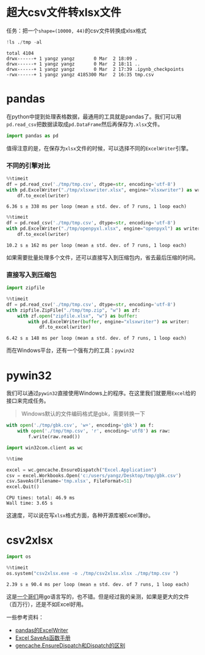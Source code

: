# 超大csv文件转xlsx文件
任务：把一个`shape=(10000, 44)`的csv文件转换成xlsx格式


```python
!ls ./tmp -al
```

    total 4104
    drwx------+ 1 yangz yangz       0 Mar  2 18:09 .
    drwx------+ 1 yangz yangz       0 Mar  2 18:11 ..
    drwx------+ 1 yangz yangz       0 Mar  2 17:39 .ipynb_checkpoints
    -rwx------+ 1 yangz yangz 4185300 Mar  2 16:35 tmp.csv
    

# pandas
在python中提到处理表格数据，最通用的工具就是pandas了。我们可以用`pd.read_csv`把数据读取成`pd.DataFrame`然后再保存为`.xlsx`文件。


```python
import pandas as pd
```

值得注意的是，在保存为`xlsx`文件的时候，可以选择不同的`ExcelWriter`引擎。
### 不同的引擎对比


```python
%%timeit
df = pd.read_csv('./tmp/tmp.csv', dtype=str, encoding='utf-8')
with pd.ExcelWriter("./tmp/xlsxwriter.xlsx", engine="xlsxwriter") as writer:
    df.to_excel(writer)
```

    6.36 s ± 338 ms per loop (mean ± std. dev. of 7 runs, 1 loop each)
    


```python
%%timeit
df = pd.read_csv('./tmp/tmp.csv', dtype=str, encoding='utf-8')
with pd.ExcelWriter("./tmp/openpyxl.xlsx", engine="openpyxl") as writer:
    df.to_excel(writer)
```

    10.2 s ± 162 ms per loop (mean ± std. dev. of 7 runs, 1 loop each)
    

如果需要批量处理多个文件，还可以直接写入到压缩包内，省去最后压缩的时间。
### 直接写入到压缩包


```python
import zipfile
```


```python
%%timeit
df = pd.read_csv('./tmp/tmp.csv', dtype=str, encoding='utf-8')
with zipfile.ZipFile("./tmp/tmp.zip", "w") as zf:
    with zf.open("zipfile.xlsx", "w") as buffer:
        with pd.ExcelWriter(buffer, engine="xlsxwriter") as writer:
            df.to_excel(writer)
```

    6.42 s ± 148 ms per loop (mean ± std. dev. of 7 runs, 1 loop each)
    

而在Windows平台，还有一个强有力的工具：`pywin32`
# pywin32
我们可以通过`pywin32`直接使用Windows上的程序。在这里我们就要用`Excel`给的接口来完成任务。

> Windows默认的文件编码格式是gbk，需要转换一下


```python
with open('./tmp/gbk.csv', 'w+', encoding='gbk') as f:
    with open('./tmp/tmp.csv', 'r', encoding='utf8') as raw:
        f.write(raw.read())
```


```python
import win32com.client as wc
```


```python
%%time

excel = wc.gencache.EnsureDispatch("Excel.Application")
csv = excel.Workbooks.Open('c:/users/yangz/Desktop/tmp/gbk.csv')
csv.SaveAs(Filename='tmp.xlsx', FileFormat=51)
excel.Quit()
```

    CPU times: total: 46.9 ms
    Wall time: 3.65 s
    

这速度，可以说在写`xlsx`格式方面，各种开源库被Excel薄纱。

# csv2xlsx


```python
import os
```


```python
%%timeit
os.system("csv2xlsx.exe -o ./tmp/csv2xlsx.xlsx ./tmp/tmp.csv ")
```

    2.39 s ± 90.4 ms per loop (mean ± std. dev. of 7 runs, 1 loop each)
    

这是[一个哥们](https://github.com/mentax/csv2xlsx)用go语言写的，也不错。但是经过我的亲测，如果是更大的文件（百万行），还是不如Excel好用。

一些参考资料：
- [pandas的ExcelWriter](https://pandas.pydata.org/docs/reference/api/pandas.ExcelWriter.html)
- [Excel SaveAs函数手册](https://learn.microsoft.com/zh-cn/office/vba/api/excel.workbook.saveas)
- [gencache.EnsureDispatch和Dispatch的区别](https://stackoverflow.com/questions/50127959/win32-dispatch-vs-win32-gencache-in-python-what-are-the-pros-and-cons)
